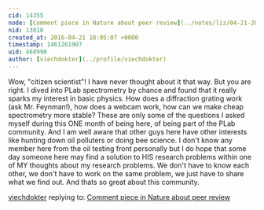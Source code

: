 ```yaml
---
cid: 14355
node: [Comment piece in Nature about peer review](../notes/liz/04-21-2016/comment-piece-in-nature-about-peer-review)
nid: 13010
created_at: 2016-04-21 18:05:07 +0000
timestamp: 1461261907
uid: 468990
author: [viechdokter](../profile/viechdokter)
---
```


Wow, "citizen scientist"! I have never thought about it that way. But you are right. I dived into PLab spectrometry by chance and found that it really sparks my interest in basic physics. How does a diffraction grating work (ask Mr. Feynman!), how does a webcam work, how can we make cheap spectrometry more stable? These are only some of the questions I asked myself during this ONE month of being here, of being part of the PLab community. And I am well aware that other guys here have other interests like hunting down oil polluters or doing bee science. I don't know any member here from the oil testing front personally but I do hope that some day someone here may find a solution to HIS research problems within one of MY thoughts about my research problems. We don't have to know each other, we don't have to work on the same problem, we just have to share what we find out. And thats so great about this community. 

[viechdokter](../profile/viechdokter) replying to: [Comment piece in Nature about peer review](../notes/liz/04-21-2016/comment-piece-in-nature-about-peer-review)

